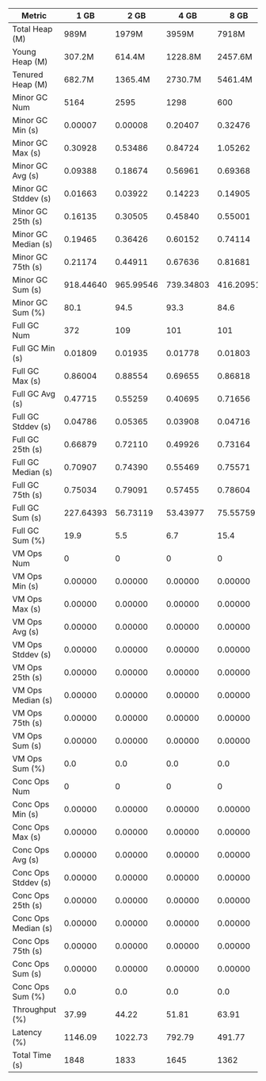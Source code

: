 | Metric | 1 GB | 2 GB | 4 GB | 8 GB |
|------|----|----|----|----|
| Total Heap (M) | 989M | 1979M | 3959M | 7918M |
| Young Heap (M) | 307.2M | 614.4M | 1228.8M | 2457.6M |
| Tenured Heap (M) | 682.7M | 1365.4M | 2730.7M | 5461.4M |
| Minor GC Num | 5164 | 2595 | 1298 | 600 |
| Minor GC Min (s) | 0.00007 | 0.00008 | 0.20407 | 0.32476 |
| Minor GC Max (s) | 0.30928 | 0.53486 | 0.84724 | 1.05262 |
| Minor GC Avg (s) | 0.09388 | 0.18674 | 0.56961 | 0.69368 |
| Minor GC Stddev (s) | 0.01663 | 0.03922 | 0.14223 | 0.14905 |
| Minor GC 25th (s) | 0.16135 | 0.30505 | 0.45840 | 0.55001 |
| Minor GC Median (s) | 0.19465 | 0.36426 | 0.60152 | 0.74114 |
| Minor GC 75th (s) | 0.21174 | 0.44911 | 0.67636 | 0.81681 |
| Minor GC Sum (s) | 918.44640 | 965.99546 | 739.34803 | 416.20951 |
| Minor GC Sum (%) | 80.1 | 94.5 | 93.3 | 84.6 |
| Full GC Num | 372 | 109 | 101 | 101 |
| Full GC Min (s) | 0.01809 | 0.01935 | 0.01778 | 0.01803 |
| Full GC Max (s) | 0.86004 | 0.88554 | 0.69655 | 0.86818 |
| Full GC Avg (s) | 0.47715 | 0.55259 | 0.40695 | 0.71656 |
| Full GC Stddev (s) | 0.04786 | 0.05365 | 0.03908 | 0.04716 |
| Full GC 25th (s) | 0.66879 | 0.72110 | 0.49926 | 0.73164 |
| Full GC Median (s) | 0.70907 | 0.74390 | 0.55469 | 0.75571 |
| Full GC 75th (s) | 0.75034 | 0.79091 | 0.57455 | 0.78604 |
| Full GC Sum (s) | 227.64393 | 56.73119 | 53.43977 | 75.55759 |
| Full GC Sum (%) | 19.9 | 5.5 | 6.7 | 15.4 |
| VM Ops Num | 0 | 0 | 0 | 0 |
| VM Ops Min (s) | 0.00000 | 0.00000 | 0.00000 | 0.00000 |
| VM Ops Max (s) | 0.00000 | 0.00000 | 0.00000 | 0.00000 |
| VM Ops Avg (s) | 0.00000 | 0.00000 | 0.00000 | 0.00000 |
| VM Ops Stddev (s) | 0.00000 | 0.00000 | 0.00000 | 0.00000 |
| VM Ops 25th (s) | 0.00000 | 0.00000 | 0.00000 | 0.00000 |
| VM Ops Median (s) | 0.00000 | 0.00000 | 0.00000 | 0.00000 |
| VM Ops 75th (s) | 0.00000 | 0.00000 | 0.00000 | 0.00000 |
| VM Ops Sum (s) | 0.00000 | 0.00000 | 0.00000 | 0.00000 |
| VM Ops Sum (%) | 0.0 | 0.0 | 0.0 | 0.0 |
| Conc Ops Num | 0 | 0 | 0 | 0 |
| Conc Ops Min (s) | 0.00000 | 0.00000 | 0.00000 | 0.00000 |
| Conc Ops Max (s) | 0.00000 | 0.00000 | 0.00000 | 0.00000 |
| Conc Ops Avg (s) | 0.00000 | 0.00000 | 0.00000 | 0.00000 |
| Conc Ops Stddev (s) | 0.00000 | 0.00000 | 0.00000 | 0.00000 |
| Conc Ops 25th (s) | 0.00000 | 0.00000 | 0.00000 | 0.00000 |
| Conc Ops Median (s) | 0.00000 | 0.00000 | 0.00000 | 0.00000 |
| Conc Ops 75th (s) | 0.00000 | 0.00000 | 0.00000 | 0.00000 |
| Conc Ops Sum (s) | 0.00000 | 0.00000 | 0.00000 | 0.00000 |
| Conc Ops Sum (%) | 0.0 | 0.0 | 0.0 | 0.0 |
| Throughput (%) | 37.99 | 44.22 | 51.81 | 63.91 |
| Latency (%) | 1146.09 | 1022.73 | 792.79 | 491.77 |
| Total Time (s) | 1848 | 1833 | 1645 | 1362 |
